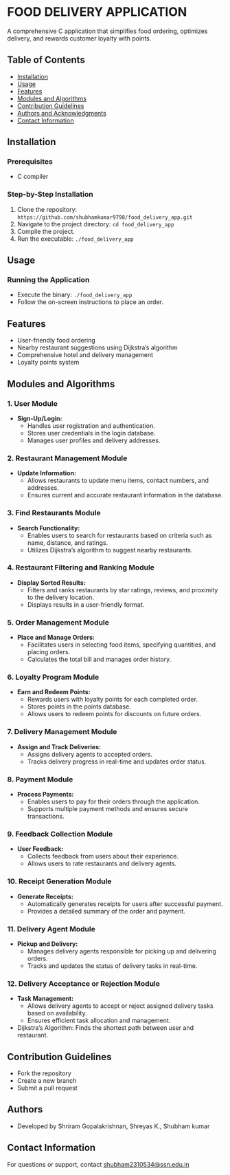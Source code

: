 # FOOD DELIVERY APPLICATION

A comprehensive C application that simplifies food ordering, optimizes delivery, and rewards customer loyalty with points.
## Table of Contents
- [Installation](#installation)
- [Usage](#usage)
- [Features](#features)
- [Modules and Algorithms](#modules-and-algorithms)
- [Contribution Guidelines](#contribution-guidelines)
- [Authors and Acknowledgments](#authors-and-acknowledgments)
- [Contact Information](#contact-information)

## Installation
### Prerequisites
- C compiler

### Step-by-Step Installation
1. Clone the repository: `https://github.com/shubhamkumar9798/food_delivery_app.git`
2. Navigate to the project directory: `cd food_delivery_app`
3. Compile the project.
4. Run the executable: `./food_delivery_app`

## Usage
### Running the Application
- Execute the binary: `./food_delivery_app`
- Follow the on-screen instructions to place an order.

## Features
- User-friendly food ordering
- Nearby restaurant suggestions using Dijkstra’s algorithm
- Comprehensive hotel and delivery management
- Loyalty points system

## Modules and Algorithms
### 1. User Module
- **Sign-Up/Login:**
  - Handles user registration and authentication.
  - Stores user credentials in the login database.
  - Manages user profiles and delivery addresses.

### 2. Restaurant Management Module
- **Update Information:**
  - Allows restaurants to update menu items, contact numbers, and addresses.
  - Ensures current and accurate restaurant information in the database.

### 3. Find Restaurants Module
- **Search Functionality:**
  - Enables users to search for restaurants based on criteria such as name, distance, and ratings.
  - Utilizes Dijkstra’s algorithm to suggest nearby restaurants.

### 4. Restaurant Filtering and Ranking Module
- **Display Sorted Results:**
  - Filters and ranks restaurants by star ratings, reviews, and proximity to the delivery location.
  - Displays results in a user-friendly format.

### 5. Order Management Module
- **Place and Manage Orders:**
  - Facilitates users in selecting food items, specifying quantities, and placing orders.
  - Calculates the total bill and manages order history.

### 6. Loyalty Program Module
- **Earn and Redeem Points:**
  - Rewards users with loyalty points for each completed order.
  - Stores points in the points database.
  - Allows users to redeem points for discounts on future orders.

### 7. Delivery Management Module
- **Assign and Track Deliveries:**
  - Assigns delivery agents to accepted orders.
  - Tracks delivery progress in real-time and updates order status.

### 8. Payment Module
- **Process Payments:**
  - Enables users to pay for their orders through the application.
  - Supports multiple payment methods and ensures secure transactions.

### 9. Feedback Collection Module
- **User Feedback:**
  - Collects feedback from users about their experience.
  - Allows users to rate restaurants and delivery agents.

### 10. Receipt Generation Module
- **Generate Receipts:**
  - Automatically generates receipts for users after successful payment.
  - Provides a detailed summary of the order and payment.

### 11. Delivery Agent Module
- **Pickup and Delivery:**
  - Manages delivery agents responsible for picking up and delivering orders.
  - Tracks and updates the status of delivery tasks in real-time.

### 12. Delivery Acceptance or Rejection Module
- **Task Management:**
  - Allows delivery agents to accept or reject assigned delivery tasks based on availability.
  - Ensures efficient task allocation and management.
- Dijkstra’s Algorithm: Finds the shortest path between user and restaurant.

## Contribution Guidelines
- Fork the repository
- Create a new branch
- Submit a pull request

## Authors
- Developed by Shriram Gopalakrishnan, Shreyas K., Shubham kumar

## Contact Information
For questions or support, contact shubham2310534@ssn.edu.in

 
